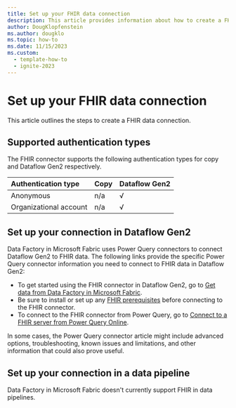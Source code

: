 ```yaml
---
title: Set up your FHIR data connection
description: This article provides information about how to create a FHIR data connection in Microsoft Fabric.
author: DougKlopfenstein
ms.author: dougklo
ms.topic: how-to
ms.date: 11/15/2023
ms.custom:
  - template-how-to
  - ignite-2023
---
```


# Set up your FHIR data connection

This article outlines the steps to create a FHIR data connection.


## Supported authentication types

The FHIR connector supports the following authentication types for copy and Dataflow Gen2 respectively.  

|Authentication type |Copy |Dataflow Gen2 |
|:---|:---|:---|
|Anonymous| n/a | √ |
|Organizational account| n/a | √ |

## Set up your connection in Dataflow Gen2

Data Factory in Microsoft Fabric uses Power Query connectors to connect Dataflow Gen2 to FHIR data. The following links provide the specific Power Query connector information you need to connect to FHIR data in Dataflow Gen2:

- To get started using the FHIR connector in Dataflow Gen2, go to [Get data from Data Factory in Microsoft Fabric](/power-query/where-to-get-data#get-data-from-data-factory-in-microsoft-fabric-preview).
- Be sure to install or set up any [FHIR prerequisites](/power-query/connectors/fhir/fhir#prerequisites) before connecting to the FHIR connector.
- To connect to the FHIR connector from Power Query, go to [Connect to a FHIR server from Power Query Online](/power-query/connectors/fhir/fhir#connect-to-a-fhir-server-from-power-query-online).

In some cases, the Power Query connector article might include advanced options, troubleshooting, known issues and limitations, and other information that could also prove useful.

## Set up your connection in a data pipeline

Data Factory in Microsoft Fabric doesn't currently support FHIR in data pipelines.
